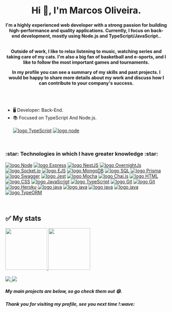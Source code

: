 
<h1 align="center">Hi 👋, I'm Marcos Oliveira.</h1>


<h4 align="center">I'm a highly experienced web developer with a strong passion for building high-performance and quality applications. Currently, I focus on back-end development, mostly using Node.js and TypeScript/JavaScript..<br><br>

Outside of work, I like to relax listening to music, watching series and taking care of my cats. I'm also a big fan of basketball and e-sports, and I like to follow the most important games and tournaments.

In my profile you can see a summary of my skills and past projects. I would be happy to share more details about my work and discuss how I can contribute to your company's success.</h4>
<br>
<br>

- 🖥️ Developer: Back-End.
- 📚 Focused on TypeScript And Node.js. <br> <br>
  [![logo TypeScript](https://img.shields.io/badge/TypeScript-blue?style=for-the-badge&logo=JavaScript&logoColor=white)](#)
 [![logo node](https://img.shields.io/badge/Node-green?style=for-the-badge&logo=node.js&logoColor=white)](#)
<br>  
<h3>:star: Technologies in which I have greater knowledge :star:</h3>

<div style="display: inline_block">
  
[![logo Node](https://img.shields.io/badge/Node-green?style=for-the-badge&logo=node.js&logoColor=black)](#)
[![logo Express](https://img.shields.io/badge/Express-blue?style=for-the-badge&logo=Express&logoColor=white)](#)
[![logo NestJS](https://img.shields.io/badge/NestJS-red?style=for-the-badge&logo=NestJS&logoColor=white)](#)
[![logo OvernightJs](https://img.shields.io/badge/OvernightJs-darkblue?style=for-the-badge&logo=OvernightJS&logoColor=white)](#)
[![logo Socket.io](https://img.shields.io/badge/Socket.io-black?style=for-the-badge&logo=Socket.io&logoColor=white)](#)
[![logo EJS](https://img.shields.io/badge/EJS-grey?style=for-the-badge&logo=template&logoColor=white)](#)
[![logo MongoDB](https://img.shields.io/badge/MongoDB-green?style=for-the-badge&logo=mongodb&logoColor=white)](#)
[![logo SQL](https://img.shields.io/badge/SQL-green?style=for-the-badge&logo=SQL&logoColor=white)](#)
[![logo Prisma](https://img.shields.io/badge/Prisma-blue?style=for-the-badge&logo=Prisma&logoColor=white)](#)
[![logo Swagger](https://img.shields.io/badge/Swagger-blue?style=for-the-badge&logo=Swagger&logoColor=white)](#)
[![logo Jest](https://img.shields.io/badge/Jest-brown?style=for-the-badge&logo=jest&logoColor=white)](#)
[![logo Mocha](https://img.shields.io/badge/Mocha-brown?style=for-the-badge&logo=Mocha&logoColor=black)](#)
[![logo Chai.js](https://img.shields.io/badge/Chai.js-beige?style=for-the-badge&logo=Chai.js&logoColor=white)](#)
[![logo HTML](https://img.shields.io/badge/HTML-239120?style=for-the-badge&logo=HTML5&logoColor=white)](#)
[![logo CSS](https://img.shields.io/badge/CSS-239120?style=for-the-badge&logo=css3&logoColor=white)](#)
[![logo JavaScript](https://img.shields.io/badge/JavaScript-F7DF1E?style=for-the-badge&logo=JavaScript&logoColor=black)](#)
[![logo TypeScript](https://img.shields.io/badge/TypeScript-blue?style=for-the-badge&logo=JavaScript&logoColor=black)](#)
[![logo Git](https://img.shields.io/badge/Git-ED8B00?style=for-the-badge&logo=Git&logoColor=white)](#)
[![logo Git](https://img.shields.io/badge/Github-grey?style=for-the-badge&logo=Github&logoColor=white)](#)
[![logo Heroku](https://img.shields.io/badge/Heroku-purple?style=for-the-badge&logo=Heroku&logoColor=white)](#) 
[![logo java](https://img.shields.io/badge/React-20232A?style=for-the-badge&logo=React&logoColor=white)](#)
[![logo java](https://img.shields.io/badge/redux-purple?style=for-the-badge&logo=redux&logoColor=white)](#)
[![logo java](https://img.shields.io/badge/docker-blue?style=for-the-badge&logo=docker&logoColor=white)](#)
[![logo java](https://img.shields.io/badge/PostgreSQL-ocean?style=for-the-badge&logo=PostgreSQL&logoColor=white)](#)
[![logo TypeORM](https://img.shields.io/badge/TypeORM-ocean?style=for-the-badge&logo=TypeORM&logoColor=white)](#)
</div>
  <br>
  
  ## :white_check_mark: My stats ##
  
  <div>
  
  <a href="https://github.com/Marcos-OliveiraVO">
  <img height="130em" src="https://github-readme-stats.vercel.app/api?username=Marcos-OliveiraVO&show_icons=true&theme=dracula&include_all_commits=true&count_private=true"/>
  <img height="130em" src="https://github-readme-stats.vercel.app/api/top-langs/?username=Marcos-OliveiraVO&layout=compact&langs_count=7&theme=dracula"/>
</div>
 <br>
  <a href = "mailto:marcosoliveira.rd@gmail.com"><img src="https://img.shields.io/badge/-Gmail-%23333?style=for-the-badge&logo=gmail&logoColor=white" target="_blank">
  <a href="https://www.linkedin.com/in/marcos-oliveira-a5b676236/" target="_blank"><img src="https://img.shields.io/badge/-LinkedIn-%230077B5?style=for-the-badge&logo=linkedin&logoColor=white" target="_blank"></a> 
  </a>

  
  <h5> My main projects are below, so go check them out 😄.</h5>
  <h5> Thank you for visiting my profile, see you next time !:wave: </h5>
  
  

  
